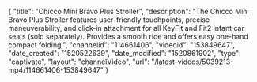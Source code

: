 {
    "title": "Chicco Mini Bravo Plus Stroller",
    "description": "The Chicco Mini Bravo Plus Stroller features user-friendly touchpoints, precise maneuverability, and click-in attachment for all KeyFit and Fit2 infant car seats (sold separately). Provides a smooth ride and offers easy one-hand compact folding.",
    "channelid": "114661406",
    "videoid": "153849647",
    "date_created": "1520522639",
    "date_modified": "1520861902",
    "type": "captivate",
    "layout": "channelVideo",
    "url": "\/latest-videos\/5039213-mp4\/114661406-153849647"
}